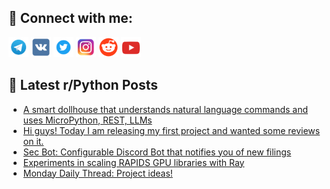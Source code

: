 ## 🔎 Connect with me:
[<img src="https://github.com/bullbesh/bullbesh/blob/main/images/Telegram.png" width="32" height="32" />](https://t.me/bullbesh)
[<img src="https://github.com/bullbesh/bullbesh/blob/main/images/VK.png" width="32" height="32" />](https://vk.com/bullbesh)
[<img src="https://github.com/bullbesh/bullbesh/blob/main/images/Twitter.png" width="32" height="32" />](https://twitter.com/bullbesh1)
[<img src="https://github.com/bullbesh/bullbesh/blob/main/images/Instagram.png" width="32" height="32" />](https://www.instagram.com/bullbesh)
[<img src="https://github.com/bullbesh/bullbesh/blob/main/images/Reddit.png" width="32" height="32" />](https://www.reddit.com/user/bullbesh)
[<img src="https://github.com/bullbesh/bullbesh/blob/main/images/YouTube.png" width="32" height="32" />](https://www.youtube.com/channel/UCtfjRs6uzgq5mfm8S06WTcg)

## 📕 Latest r/Python Posts
<!-- BLOG-POST-LIST:START -->
- [A smart dollhouse that understands natural language commands and uses MicroPython, REST, LLMs](https://www.reddit.com/r/Python/comments/1hkxil3/a_smart_dollhouse_that_understands_natural/)
- [Hi guys! Today I am releasing my first project and wanted some reviews on it.](https://www.reddit.com/r/Python/comments/1hkvb0z/hi_guys_today_i_am_releasing_my_first_project_and/)
- [Sec Bot: Configurable Discord Bot that notifies you of new filings](https://www.reddit.com/r/Python/comments/1hktpqa/sec_bot_configurable_discord_bot_that_notifies/)
- [Experiments in scaling RAPIDS GPU libraries with Ray](https://www.reddit.com/r/Python/comments/1hkpel4/experiments_in_scaling_rapids_gpu_libraries_with/)
- [Monday Daily Thread: Project ideas!](https://www.reddit.com/r/Python/comments/1hkb8wt/monday_daily_thread_project_ideas/)
<!-- BLOG-POST-LIST:END -->
